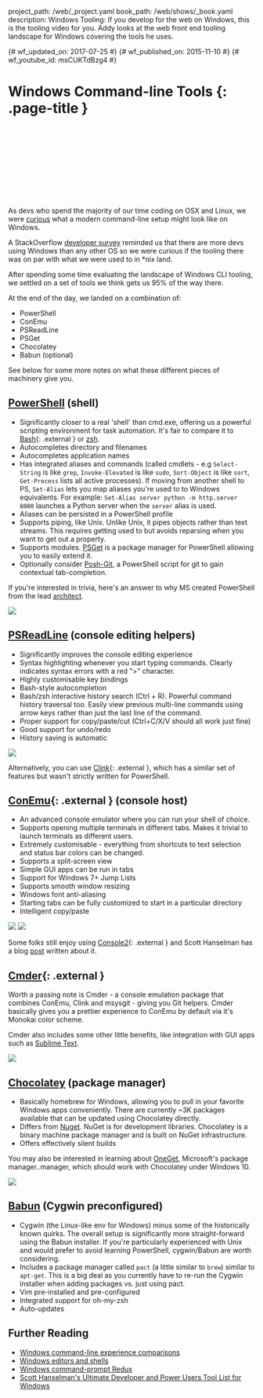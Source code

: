 project_path: /web/_project.yaml
book_path: /web/shows/_book.yaml
description: Windows Tooling: If you develop for the web on Windows, this is the tooling video for you. Addy looks at the web front end tooling landscape for Windows covering the tools he uses.

{# wf_updated_on: 2017-07-25 #}
{# wf_published_on: 2015-11-10 #}
{# wf_youtube_id: msCUKTdBzg4 #}

# Windows Command-line Tools {: .page-title }


<div class="video-wrapper">
  <iframe class="devsite-embedded-youtube-video" data-video-id="msCUKTdBzg4"
          data-autohide="1" data-showinfo="0" frameborder="0" allowfullscreen>
  </iframe>
</div>


As devs who spend the majority of our time coding on OSX and Linux, we were [curious](https://plus.google.com/+AddyOsmani/posts/91JeoX83S69) what a modern command-line setup might look like on Windows. 

A StackOverflow [developer survey](http://stackoverflow.com/research/developer-survey-2015) reminded us that there are more devs using Windows than any other OS so we were curious if the tooling there was on par with what we were used to in *nix land.

After spending some time evaluating the landscape of Windows CLI tooling, we settled on a set of tools we think gets us 95% of the way there. 

At the end of the day, we landed on a combination of:

* PowerShell
* ConEmu
* PSReadLine
* PSGet
* Chocolatey
* Babun (optional)

See below for some more notes on what these different pieces of machinery give you.

## [PowerShell](https://technet.microsoft.com/en-us/scriptcenter/dd742419.aspx) (shell)

* Significantly closer to a real 'shell' than cmd.exe, offering us a powerful scripting environment for task automation. It's fair to compare it to [Bash](http://www.gnu.org/software/bash/){: .external } or [zsh](http://www.zsh.org/). 
* Autocompletes directory and filenames
* Autocompletes application names
* Has integrated aliases and commands (called cmdlets - e.g `Select-String` is like `grep`, `Invoke-Elevated` is like `sudo`, `Sort-Object` is like `sort`, `Get-Process` lists all active processes). If moving from another shell to PS, `Set-Alias` lets you map aliases you're used to to Windows equivalents. For example: `Set-Alias server python -m http.server 8000` launches a Python server when the `server` alias is used.
* Aliases can be persisted in a PowerShell profile
* Supports piping, like Unix. Unlike Unix, it pipes objects rather than text streams. This requires getting used to but avoids reparsing when you want to get out a property.
* Supports modules. [PSGet](http://psget.net) is a package manager for PowerShell allowing you to easily extend it. 
* Optionally consider [Posh-Git](https://github.com/dahlbyk/posh-git/), a PowerShell script for git to gain contextual tab-completion.

If you're interested in trivia, here's an answer to why MS created PowerShell from the lead [architect](http://stackoverflow.com/questions/573623/is-powershell-ready-to-replace-my-cygwin-shell-on-windows/573861#573861).

![](images/window-commandline/powershell-window.jpg)

## [PSReadLine](https://github.com/lzybkr/PSReadLine) (console editing helpers)

* Significantly improves the console editing experience
* Syntax highlighting whenever you start typing commands. Clearly indicates syntax errors with a red ">" character.
* Highly customisable key bindings
* Bash-style autocompletion
* Bash/zsh interactive history search (Ctrl + R). Powerful command history traversal too. Easily view previous multi-line commands using arrow keys rather than just the last line of the command.
* Proper support for copy/paste/cut (Ctrl+C/X/V should all work just fine) 
* Good support for undo/redo 
* History saving is automatic

![](images/window-commandline/psreadline.jpg)

Alternatively, you can use [Clink](http://mridgers.github.io/clink/){: .external }, which has a similar set of features but wasn't strictly written for PowerShell.


## [ConEmu](https://conemu.github.io/){: .external } (console host)

* An advanced console emulator where you can run your shell of choice.
* Supports opening multiple terminals in different tabs. Makes it trivial to launch terminals as different users.
* Extremely customisable - everything from shortcuts to text selection and status bar colors can be changed.
* Supports a split-screen view
* Simple GUI apps can be run in tabs
* Support for Windows 7+ Jump Lists 
* Supports smooth window resizing
* Windows font anti-aliasing
* Starting tabs can be fully customized to start in a particular directory
* Intelligent copy/paste 

![](images/window-commandline/conemu-splitscreen.jpg)
![](images/window-commandline/conemu-settings.jpg
)

Some folks still enjoy using [Console2](http://sourceforge.net/projects/console/){: .external } and Scott Hanselman has a blog [post](http://www.hanselman.com/blog/Console2ABetterWindowsCommandPrompt.aspx) written about it.


## [Cmder](http://cmder.net/){: .external }

Worth a passing note is Cmder - a console emulation package that combines ConEmu, Clink and msysgit - giving you Git helpers. Cmder basically gives you a prettier experience to ConEmu by default via it's Monokai color scheme.


Cmder also includes some other little benefits, like integration with GUI apps such as [Sublime Text](http://laravel.io/forum/02-24-2014-a-neat-way-integrate-cmder-and-sublime-text-seamlessly).

![](images/window-commandline/cmder-integrated-sublime.jpg)


## [Chocolatey](https://chocolatey.org) (package manager)

* Basically homebrew for Windows, allowing you to pull in your favorite Windows apps conveniently. There are currently ~3K packages available that can be updated using Chocolatey directly.
* Differs from [Nuget](https://www.nuget.org). NuGet is for development libraries. Chocolatey is a binary machine package manager and is built on NuGet infrastructure.
* Offers effectively silent builds

You may also be interested in learning about [OneGet](http://www.hanselman.com/blog/AptGetForWindowsOneGetAndChocolateyOnWindows10.aspx), Microsoft's package manager..manager, which should work with Chocolatey under Windows 10.

![](images/window-commandline/chocoinstall.jpg)

## [Babun](http://babun.github.io) (Cygwin preconfigured)

* Cygwin (the Linux-like env for Windows) minus some of the historically known quirks. The overall setup is significantly more straight-forward using the Babun installer. If you're particularly experienced with Unix and would prefer to avoid learning PowerShell, cygwin/Babun are worth considering. 
* Includes a package manager called `pact` (a little similar to `brew`) similar to `apt-get`. This is a big deal as you currently have to re-run the Cygwin installer when adding packages vs. just using pact.
* Vim pre-installed and pre-configured
* Integrated support for oh-my-zsh
* Auto-updates


## Further Reading


* [Windows command-line experience comparisons](http://aarontgrogg.com/blog/2015/07/31/a-better-windows-command-line-experience-comparing-powercmd-vs-console2-vs-consolez-vs-conemu-vs-cmder/)
* [Windows editors and shells](http://daverupert.com/2015/10/windows-editors-and-shells/)
* [Windows command-prompt Redux](http://ventajou.com/windows-command-prompt-redux)
* [Scott Hanselman's Ultimate Developer and Power Users Tool List for Windows](http://hanselman.com/tools)
